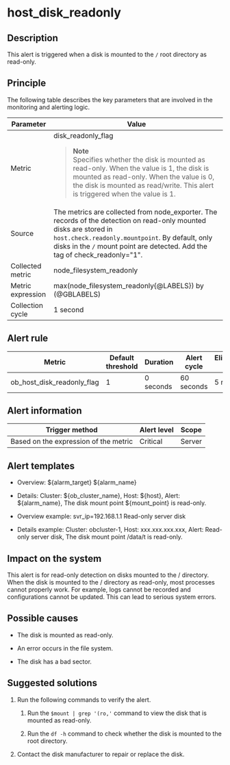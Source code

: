 host_disk_readonly
=======================================

**Description**
------------------------------------

This alert is triggered when a disk is mounted to the `/` root directory as read-only.

Principle
------------------------------

The following table describes the key parameters that are involved in the monitoring and alerting logic.

|     Parameter     |                                                                                                                                    Value                                                                                                                                     |
|-------------------|------------------------------------------------------------------------------------------------------------------------------------------------------------------------------------------------------------------------------------------------------------------------------|
| Metric            | disk_readonly_flag <blockquote>**Note** <br> Specifies whether the disk is mounted as read-only. When the value is 1, the disk is mounted as read-only. When the value is 0, the disk is mounted as read/write. This alert is triggered when the value is 1.</blockquote> |
| Source            | The metrics are collected from node_exporter. The records of the detection on read-only mounted disks are stored in `host.check.readonly.mountpoint`. By default, only disks in the `/` mount point are detected. Add the tag of check_readonly="1".                         |
| Collected metric  | node_filesystem_readonly                                                                                                                                                                                                                                                     |
| Metric expression | max(node_filesystem_readonly{@LABELS}) by (@GBLABELS)                                                                                                                                                                                                                        |
| Collection cycle  | 1 second                                                                                                                                                                                                                                                                     |

**Alert rule**
-----------------------------------

|           Metric           | Default threshold | Duration  | Alert cycle | Elimination cycle |
|----------------------------|-------------------|-----------|-------------|-------------------|
| ob_host_disk_readonly_flag | 1                 | 0 seconds | 60 seconds  | 5 minutes         |

**Alert information**
------------------------------------------

|            Trigger method             | Alert level | Scope  |
|---------------------------------------|-------------|--------|
| Based on the expression of the metric | Critical    | Server |

**Alert templates**
----------------------------------------

* Overview: ${alarm_target} ${alarm_name}

* Details: Cluster: ${ob_cluster_name}, Host: ${host}, Alert: ${alarm_name}, The disk mount point ${mount_point} is read-only.

* Overview example: svr_ip=192.168.1.1 Read-only server disk

* Details example: Cluster: obcluster-1, Host: xxx.xxx.xxx.xxx, Alert: Read-only server disk, The disk mount point /data/t is read-only.

**Impact on the system**
---------------------------------------------

This alert is for read-only detection on disks mounted to the / directory. When the disk is mounted to the / directory as read-only, most processes cannot properly work. For example, logs cannot be recorded and configurations cannot be updated. This can lead to serious system errors.

**Possible causes**
----------------------------------------

* The disk is mounted as read-only.

* An error occurs in the file system.

* The disk has a bad sector.

**Suggested solutions**
--------------------------------------------

1. Run the following commands to verify the alert.

   1. Run the `$mount | grep '(ro,'` command to view the disk that is mounted as read-only.

   2. Run the `df -h` command to check whether the disk is mounted to the root directory.

2. Contact the disk manufacturer to repair or replace the disk.
